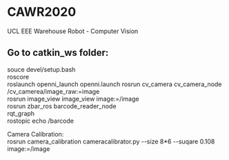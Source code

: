 # CAWR2020
UCL EEE Warehouse Robot - Computer Vision

Go to catkin_ws folder:
----
souce devel/setup.bash<br>
roscore<br>
roslaunch openni_launch openni.launch
rosrun cv_camera cv_camera_node /cv_camerea/image_raw:=image<br>
rosrun image_view image_view image:=/image<br>
rosrun zbar_ros barcode_reader_node<br>
rqt_graph<br>
rostopic echo /barcode<br>

Camera Calibration:<br>
rosrun camera_calibration cameracalibrator.py --size 8*6 --suqare 0.108 image:=/image

